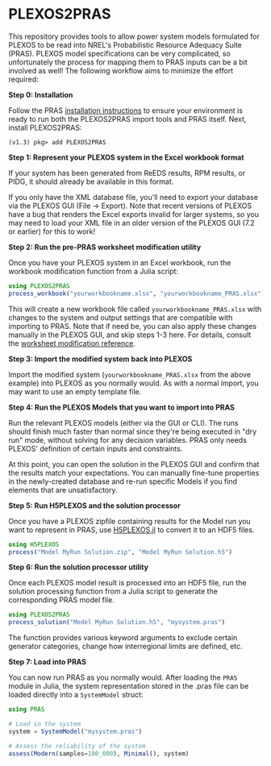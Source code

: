 # PLEXOS2PRAS

This repository provides tools to allow power system models formulated for
PLEXOS to be read into NREL's Probabilistic Resource Adequacy Suite (PRAS).
PLEXOS model specifications can be very complicated, so unfortunately the
process for mapping them to PRAS inputs can be a bit involved as well!
The following workflow aims to minimize the effort required:

__Step 0: Installation__

Follow the PRAS
[installation instructions](https://nrel.github.io/PRAS/installation)
to ensure your environment is ready to run both the PLEXOS2PRAS import tools
and PRAS itself. Next, install PLEXOS2PRAS:

```
(v1.3) pkg> add PLEXOS2PRAS
```

__Step 1: Represent your PLEXOS system in the Excel workbook format__

If your system has been generated from ReEDS results, RPM results, or PIDG,
it should already be available in this format.

If you only have the XML database file, you'll need to export your database
via the PLEXOS GUI (File -> Export). Note that recent versions of PLEXOS have
a bug that renders the Excel exports invalid for larger systems, so you may
need to load your XML file in an older version of the PLEXOS GUI (7.2 or
earlier) for this to work!

__Step 2: Run the pre-PRAS worksheet modification utility__

Once you have your PLEXOS system in an Excel workbook, run the workbook
modification function from a Julia script:

```julia
using PLEXOS2PRAS
process_workbook("yourworkbookname.xlsx", "yourworkbookname_PRAS.xlsx")
```

This will create a new workbook file called `yourworkbookname_PRAS.xlsx`
with changes to the system and output settings that are compatible with
importing to PRAS. Note that if need be, you can also apply these changes
manually in the PLEXOS GUI, and skip steps 1-3 here. For details, consult the
[worksheet modification reference](worksheet_modification.md).

__Step 3: Import the modified system back into PLEXOS__

Import the modified system (`yourworkbookname_PRAS.xlsx` from the above
example) into PLEXOS as you normally would. As with a normal import, you may
want to use an empty template file.

__Step 4: Run the PLEXOS Models that you want to import into PRAS__

Run the relevant PLEXOS models (either via the GUI or CLI). The runs should
finish much faster than normal since they're being executed in "dry run" mode,
without solving for any decision variables. PRAS only needs PLEXOS' definition
of certain inputs and constraints.

At this point, you can open the solution in the PLEXOS GUI and confirm that the
results match your expectations. You can manually fine-tune properties in the
newly-created database and re-run specific Models if you find elements that are
unsatisfactory.

__Step 5: Run H5PLEXOS and the solution processor__

Once you have a PLEXOS zipfile containing results for the Model run you want
to represent in PRAS, use [H5PLEXOS.jl](https://github.com/NREL/H5PLEXOS.jl)
to convert it to an HDF5 files.

```julia
using H5PLEXOS
process("Model MyRun Solution.zip", "Model MyRun Solution.h5")
```

__Step 6: Run the solution processor utility__

Once each PLEXOS model result is processed into an HDF5 file, run the solution
processing function from a Julia script to generate the corresponding PRAS
model file.

```julia
using PLEXOS2PRAS
process_solution("Model MyRun Solution.h5", "mysystem.pras")
```

The function provides various keyword arguments to exclude certain
generator categories, change how interregional limits are defined,
etc.

__Step 7: Load into PRAS__

You can now run PRAS as you normally would. After loading the
`PRAS` module in Julia, the system representation stored in the .pras file
can be loaded directly into a `SystemModel` struct:

```julia
using PRAS

# Load in the system
system = SystemModel("mysystem.pras")

# Assess the reliability of the system
assess(Modern(samples=100_000), Minimal(), system)
```
